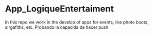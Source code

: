 # App_LogiqueEntertaiment
In this repo we work in the develop of apps for events, like photo boots, airgafittis, etc.
Probando la capacida de hacer push 